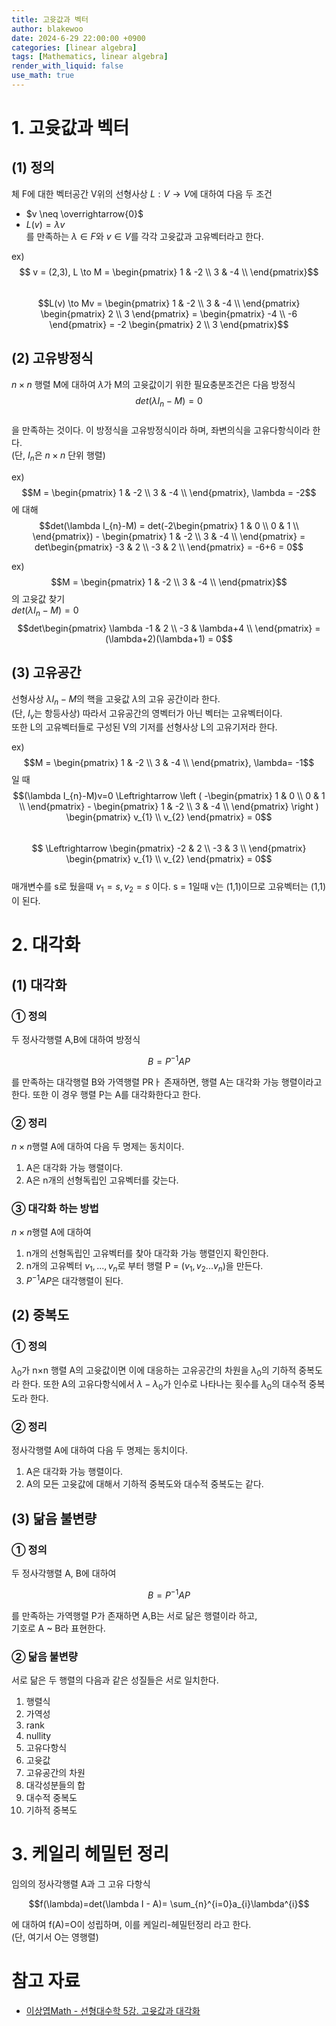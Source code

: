 ```yaml
---
title: 고윳값과 벡터
author: blakewoo
date: 2024-6-29 22:00:00 +0900
categories: [linear algebra]
tags: [Mathematics, linear algebra] 
render_with_liquid: false
use_math: true
---
```


# 1. 고윳값과 벡터
## (1) 정의
체 F에 대한 벡터공간 V위의 선형사상 $L: V \to V$에 대하여 다음 두 조건   
- $v \neq \overrightarrow{0}$
- $L(v) = \lambda v$   
를 만족하는 $\lambda \in F$와 $v \in V$를 각각 고윳값과 고유벡터라고 한다.

ex) $$ v = (2,3), L \to M = \begin{pmatrix}
1 & -2 \\
3 & -4 \\
\end{pmatrix}$$     
$$L(v) \to Mv = \begin{pmatrix}
1 & -2 \\
3 & -4 \\
\end{pmatrix} \begin{pmatrix}
2 \\ 3
\end{pmatrix} = \begin{pmatrix}
-4 \\ -6
\end{pmatrix} = -2 \begin{pmatrix}
2 \\ 3
\end{pmatrix}$$

## (2) 고유방정식
$n \times n$ 행렬 M에 대하여 $\lambda$가 M의 고윳값이기 위한 필요충분조건은 다음 방정식   
$$ det(\lambda I_{n} - M) = 0 $$   
을 만족하는 것이다. 이 방정식을 고유방정식이라 하며, 좌변의식을 고유다항식이라 한다.   
(단, $I_{n}$은 $n \times n$ 단위 행렬)

ex) $$M = \begin{pmatrix}
1 & -2 \\
3 & -4 \\
\end{pmatrix}, \lambda = -2$$에 대해   
$$det(\lambda I_{n}-M) = det(-2\begin{pmatrix}
1 & 0 \\
0 & 1 \\
\end{pmatrix}) - \begin{pmatrix}
1 & -2 \\
3 & -4 \\
\end{pmatrix} = det\begin{pmatrix}
-3 & 2 \\
-3 & 2 \\
\end{pmatrix} = -6+6 = 0$$

ex) $$M = \begin{pmatrix}
1 & -2 \\
3 & -4 \\
\end{pmatrix}$$의 고윳값 찾기   
$det(\lambda I_{n}-M) = 0$   
$$det\begin{pmatrix}
\lambda -1 & 2 \\
-3 & \lambda+4 \\
\end{pmatrix} = (\lambda+2)(\lambda+1) = 0$$ 

## (3) 고유공간
선형사상 $\lambda I_{n} - M$의 핵을 고윳값 $\lambda$의 고유 공간이라 한다.   
(단, $I_{v}$는 항등사상) 따라서 고유공간의 영벡터가 아닌 벡터는 고유벡터이다.   
또한 L의 고유벡터들로 구성된 V의 기저를 선형사상 L의 고유기저라 한다.

ex) $$M = \begin{pmatrix}
1 & -2 \\
3 & -4 \\
\end{pmatrix}, \lambda= -1$$일 때   
$$(\lambda I_{n}-M)v=0 \Leftrightarrow  \left ( -\begin{pmatrix}
1 & 0 \\
0 & 1 \\
\end{pmatrix} - \begin{pmatrix}
1 & -2 \\
3 & -4 \\
\end{pmatrix} \right ) \begin{pmatrix}
v_{1} \\ v_{2}
\end{pmatrix} = 0$$     
$$ \Leftrightarrow \begin{pmatrix}
-2 & 2 \\
-3 & 3 \\
\end{pmatrix} \begin{pmatrix}
v_{1} \\ v_{2}
\end{pmatrix} = 0$$   
매개변수를 s로 뒀을때 $v_{1} = s, v_{2}=s$ 이다.
s = 1일때 v는 (1,1)이므로 고유벡터는 (1,1)이 된다.

# 2. 대각화
## (1) 대각화
### ① 정의
두 정사각행렬 A,B에 대하여 방정식   

$$B = P^{-1}AP$$   

를 만족하는 대각행렬 B와 가역행렬 PRㅏ 존재하면, 행렬 A는
대각화 가능 행렬이라고 한다. 또한 이 경우 행렬 P는 A를 대각화한다고 한다.

### ② 정리
$n \times n$행렬 A에 대하여 다음 두 명제는 동치이다.
1) A은 대각화 가능 행렬이다.
2) A은 n개의 선형독립인 고유벡터를 갖는다.

### ③ 대각화 하는 방법
$n \times n$행렬 A에 대하여
1. n개의 선형독립인 고유벡터를 찾아 대각화 가능 행렬인지 확인한다.
2. n개의 고유벡터 $v_{1}, ..., v_{n}$로 부터 행렬
P = ($v_{1},v_{2}... v_{n}$)을 만든다.   
3. $P^{-1}AP$은 대각행렬이 된다.   

## (2) 중복도
### ① 정의
$\lambda_{0}$가 n$\times$n 행렬 A의 고윳값이면
이에 대응하는 고유공간의 차원을 $\lambda_{0}$의 기하적 중복도라 한다.
또한 A의 고유다항식에서 $\lambda - \lambda_{0}$가 인수로 나타나는 횟수를
$\lambda_{0}$의 대수적 중복도라 한다.

### ② 정리
정사각행렬 A에 대하여 다음 두 명제는 동치이다.
1) A은 대각화 가능 행렬이다.
2) A의 모든 고윳값에 대해서 기하적 중복도와 대수적 중복도는 같다.

## (3) 닮음 불변량
### ① 정의
두 정사각행렬 A, B에 대하여   

$$B = P^{-1}AP$$   

를 만족하는 가역행렬 P가 존재하면 A,B는 서로 닮은 행렬이라 하고,   
기호로 A ~ B라 표현한다.

### ② 닮음 불변량
서로 닮은 두 행렬의 다음과 같은 성질들은 서로 일치한다.

1) 행렬식   
2) 가역성   
3) rank   
4) nullity   
5) 고유다항식   
6) 고윳값   
7) 고유공간의 차원   
8) 대각성분들의 합   
9) 대수적 중복도   
10) 기하적 중복도   

# 3. 케일리 헤밀턴 정리
임의의 정사각행렬 A과 그 고유 다항식   

$$f(\lambda)=det(\lambda I - A)= \sum_{n}^{i=0}a_{i}\lambda^{i}$$   

에 대하여 f(A)=O이 성립하며, 이를 케일리-헤밀턴정리 라고 한다.   
(단, 여기서 O는 영행렬)



# 참고 자료
- [이상엽Math - 선형대수학 5강. 고윳값과 대각화](https://youtu.be/gKQ3doGGZdU?list=PL127T2Zu76FuVMq1UQnZv9SG-GFIdZfLg)
